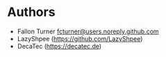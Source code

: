 # Authors

* Fallon Turner <fcturner@users.noreply.github.com>
* LazyShpee (https://github.com/LazyShpee)
* DecaTec (https://decatec.de)
